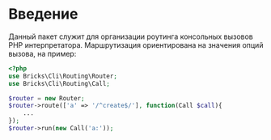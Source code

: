 # Введение

Данный пакет служит для организации роутинга консольных вызовов PHP 
интерпретатора. Маршрутизация ориентирована на значения опций вызова, на пример:

```php
<?php
use Bricks\Cli\Routing\Router;
use Bricks\Cli\Routing\Call;

$router = new Router;
$router->route(['a' => '/^create$/'], function(Call $call){
    ...
});
$router->run(new Call('a:'));
```
